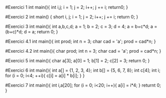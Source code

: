 #Exercici 1
int main(){
  int i,j;
  i = 1;
  j = 2;
  i++;
  j += i;
  return0;
}

#Exercici 2
int main() {
    short i, j;
    i = 1;
    j = 2;
    i++;
    j += i;
    return 0;
}

#Exercici 3
int main(){
  int a,b,c,d;
  a = 1;
  b = 2;
  c = 3;
  d = 4;
  a = b+c*d;
  a = (b+c)*d;
  d = a;
  return 0;
}

#Exercici 4.1
int main(){
  int prod;
  int n = 3;
  char cad = 'a';
  prod = cad*n;
}

#Exercici 4.2
int main(){
  char prod;
  int n = 3;
  char cad = 'a';
  prod = cad*n;
}

#Exercici 5
int main(){
  char a[3];
  a[0] = 1;
  b[1] = 2;
  c[2] = 3;
  return 0;
}

#Exercici 6
int main(){
  int a[] = {1, 2, 3, 4};
  int b[] = {5, 6, 7, 8};
  int c[4];
  int i;
  for (i = 0; i<4; ++i){
    c[i] = a[i] * b[i];
  }
}

#Exercici 7
int main(){
  int i,a[20];
  for (i = 0; i<20; i++){
    a[i] = i*4;
  }
  returnt 0;
}
